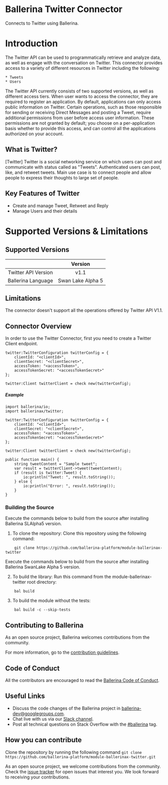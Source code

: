 # Ballerina Twitter Connector
Connects to Twitter using Ballerina.

# Introduction
The Twitter API can be used to programmatically retrieve and analyze data, as well as engage with the conversation on Twitter.
This connector provides access to a variety of different resources in Twitter including the following:

    * Tweets
    * Users
 
The Twitter API currently consists of two supported versions, as well as different access tiers.
When user wants to access the connector, they are required to register an application. By default, applications can only access public information on Twitter. Certain operations, such as those responsible for sending or receiving Direct Messages and posting a Tweet, require additional permissions from user before access user information. These permissions are not granted by default; you choose on a per-application basis whether to provide this access, and can control all the applications authorized on your account.

## What is Twitter?
[Twitter] Twitter is a social networking service on which users can post and communicate with status called as "Tweets". Authenticated users can post, like, and retweet tweets.  Main use case is to connect people and allow people to express their thoughts to large set of people.

## Key Features of Twitter
* Create and manage Tweet, Retweet and Reply
* Manage Users and their details

# Supported Versions & Limitations

## Supported Versions

|                                   | Version               |
|:---------------------------------:|:---------------------:|
|       Twitter API Version         |         v1.1          |
|       Ballerina Language          |   Swan Lake Alpha 5   |

## Limitations

The connector doesn't support all the operations offered by Twitter API V1.1.

## Connector Overview

In order to use the Twitter Connector, first you need to create a Twitter Client endpoint.

```ballerina
twitter:TwitterConfiguration twitterConfig = {
    clientId: "<clientId>",
    clientSecret: "<clientSecret>",
    accessToken: "<accessToken>",
    accessTokenSecret: "<accessTokenSecret>"
};

twitter:Client twitterClient = check new(twitterConfig);
```

##### Example

```ballerina
import ballerina/io;
import ballerinax/twitter;

twitter:TwitterConfiguration twitterConfig = {
    clientId: "<clientId>",
    clientSecret: "<clientSecret>",
    accessToken: "<accessToken>",
    accessTokenSecret: "<accessTokenSecret>"
};

twitter:Client twitterClient = check new(twitterConfig);

public function main() {
    string tweetContent = "Sample tweet";
    var result = twitterClient->tweet(tweetContent);
    if (result is twitter:Tweet) {
        io:println("Tweet: ", result.toString());
    } else {
        io:println("Error: ", result.toString());
    }
}
```

### Building the Source

Execute the commands below to build from the source after installing Ballerina SLAlpha5 version.

1. To clone the repository:
Clone this repository using the following command:
```shell
    git clone https://github.com/ballerina-platform/module-ballerinax-twitter
```
Execute the commands below to build from the source after installing Ballerina SwanLake Alpha 5 version.

2. To build the library:
Run this command from the module-ballerinax-twitter root directory:
```shell script
    bal build
```

3. To build the module without the tests:
```shell script
    bal build -c --skip-tests
```

## Contributing to Ballerina

As an open source project, Ballerina welcomes contributions from the community. 

For more information, go to the [contribution guidelines](https://github.com/ballerina-platform/ballerina-lang/blob/master/CONTRIBUTING.md).

## Code of Conduct

All the contributors are encouraged to read the [Ballerina Code of Conduct](https://ballerina.io/code-of-conduct).

## Useful Links

* Discuss the code changes of the Ballerina project in [ballerina-dev@googlegroups.com](mailto:ballerina-dev@googlegroups.com).
* Chat live with us via our [Slack channel](https://ballerina.io/community/slack/).
* Post all technical questions on Stack Overflow with the [#ballerina](https://stackoverflow.com/questions/tagged/ballerina) tag.

## How you can contribute

Clone the repository by running the following command
`git clone https://github.com/ballerina-platform/module-ballerinax-twitter.git`

As an open source project, we welcome contributions from the community. Check the [issue tracker](https://github.com/ballerina-platform/module-ballerinax-twitter/issues) for open issues that interest you. We look forward to receiving your contributions.
